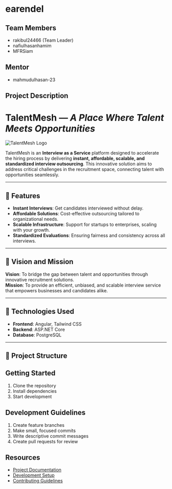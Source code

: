 # earendel

## Team Members

- rakibul24466 (Team Leader)
- nafiulhasanhamim
- MFRSiam

## Mentor

- mahmudulhasan-23

## Project Description

# TalentMesh — _A Place Where Talent Meets Opportunities_

![TalentMesh Logo](path/to/logo.png) <!-- Replace with your logo path or remove if you don't have one -->

TalentMesh is an **Interview as a Service** platform designed to accelerate the hiring process by delivering **instant, affordable, scalable, and standardized interview outsourcing**. This innovative solution aims to address critical challenges in the recruitment space, connecting talent with opportunities seamlessly.

---

## 🚀 Features

- **Instant Interviews**: Get candidates interviewed without delay.
- **Affordable Solutions**: Cost-effective outsourcing tailored to organizational needs.
- **Scalable Infrastructure**: Support for startups to enterprises, scaling with your growth.
- **Standardized Evaluations**: Ensuring fairness and consistency across all interviews.

---

## 🎯 Vision and Mission

**Vision**: To bridge the gap between talent and opportunities through innovative recruitment solutions.  
**Mission**: To provide an efficient, unbiased, and scalable interview service that empowers businesses and candidates alike.

---

## 🔧 Technologies Used

- **Frontend**: Angular, Tailwind CSS
- **Backend**: ASP.NET Core
- **Database**: PostgreSQL

---

## 📂 Project Structure

## Getting Started

1. Clone the repository
2. Install dependencies
3. Start development

## Development Guidelines

1. Create feature branches
2. Make small, focused commits
3. Write descriptive commit messages
4. Create pull requests for review

## Resources

- [Project Documentation](docs/)
- [Development Setup](docs/setup.md)
- [Contributing Guidelines](CONTRIBUTING.md)
